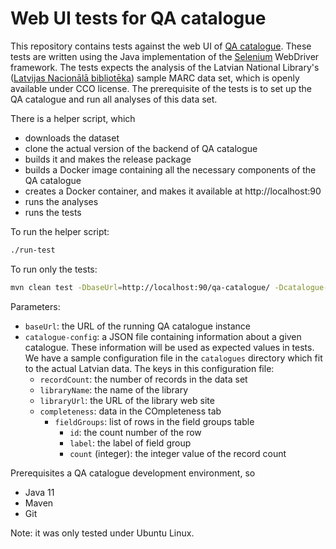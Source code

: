 # Web UI tests for QA catalogue

This repository contains tests against the web UI of [QA catalogue](https://github.com/pkiraly/qa-catalogue). These tests are written using the Java implementation of the [Selenium](https://www.selenium.dev/) WebDriver framework. The tests expects the analysis of the Latvian National Library's ([Latvijas Nacionālā bibliotēka](https://lnb.lv/)) sample MARC data set, which is openly available under CCO license. The prerequisite of the tests is to set up the QA catalogue and run all analyses of this data set.

There is a helper script, which 
* downloads the dataset
* clone the actual version of the backend of QA catalogue
* builds it and makes the release package
* builds a Docker image containing all the necessary components of the QA catalogue
* creates a Docker container, and makes it available at http://localhost:90 
* runs the analyses
* runs the tests

To run the helper script:
```bash
./run-test
```

To run only the tests:
```bash
mvn clean test -DbaseUrl=http://localhost:90/qa-catalogue/ -Dcatalogue-config=catalogues/lnb.json
```

Parameters:
* `baseUrl`: the URL of the running QA catalogue instance
* `catalogue-config`: a JSON file containing information about a given catalogue. These information will be used as
     expected values in tests. We have a sample configuration file in the `catalogues` directory which fit to the
     actual Latvian data. The keys in this configuration file:
  * `recordCount`: the number of records in the data set
  * `libraryName`: the name of the library
  * `libraryUrl`: the URL of the library web site
  * `completeness`: data in the COmpleteness tab
    * `fieldGroups`: list of rows in the field groups table
      * `id`: the count number of the row
      * `label`: the label of field group
      * `count` (integer): the integer value of the record count

Prerequisites a QA catalogue development environment, so
* Java 11
* Maven
* Git

Note: it was only tested under Ubuntu Linux.

